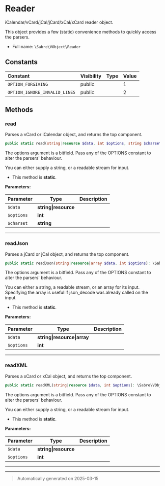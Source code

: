 
# Reader

iCalendar/vCard/jCal/jCard/xCal/xCard reader object.

This object provides a few (static) convenience methods to quickly access
the parsers.

* Full name: `\Sabre\VObject\Reader`


## Constants

| Constant | Visibility | Type | Value |
|:---------|:-----------|:-----|:------|
|`OPTION_FORGIVING`|public| |1|
|`OPTION_IGNORE_INVALID_LINES`|public| |2|


## Methods


### read

Parses a vCard or iCalendar object, and returns the top component.

```php
public static read(string|resource $data, int $options, string $charset = &#039;UTF-8&#039;): \Sabre\VObject\Document
```

The options argument is a bitfield. Pass any of the OPTIONS constant to
alter the parsers' behaviour.

You can either supply a string, or a readable stream for input.

* This method is **static**.




**Parameters:**

| Parameter | Type | Description |
|-----------|------|-------------|
| `$data` | **string&#124;resource** |  |
| `$options` | **int** |  |
| `$charset` | **string** |  |





***

### readJson

Parses a jCard or jCal object, and returns the top component.

```php
public static readJson(string|resource|array $data, int $options): \Sabre\VObject\Document
```

The options argument is a bitfield. Pass any of the OPTIONS constant to
alter the parsers' behaviour.

You can either a string, a readable stream, or an array for its input.
Specifying the array is useful if json_decode was already called on the
input.

* This method is **static**.




**Parameters:**

| Parameter | Type | Description |
|-----------|------|-------------|
| `$data` | **string&#124;resource&#124;array** |  |
| `$options` | **int** |  |





***

### readXML

Parses a xCard or xCal object, and returns the top component.

```php
public static readXML(string|resource $data, int $options): \Sabre\VObject\Document
```

The options argument is a bitfield. Pass any of the OPTIONS constant to
alter the parsers' behaviour.

You can either supply a string, or a readable stream for input.

* This method is **static**.




**Parameters:**

| Parameter | Type | Description |
|-----------|------|-------------|
| `$data` | **string&#124;resource** |  |
| `$options` | **int** |  |





***


***
> Automatically generated on 2025-03-15
